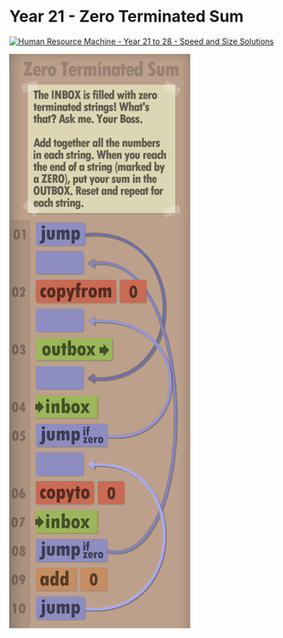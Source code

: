 # Year 21 - Zero Terminated Sum

[![Human Resource Machine - Year 21 to 28 - Speed and Size Solutions](https://img.youtube.com/vi/kPPIn61qRrM/0.jpg)](https://www.youtube.com/watch?v=kPPIn61qRrM)

![Solution for speed & size](solution.JPEG "Solution")